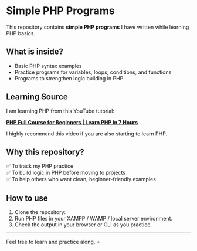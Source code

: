# Simple PHP Programs

This repository contains **simple PHP programs** I have written while learning PHP basics.

## What is inside?

- Basic PHP syntax examples
- Practice programs for variables, loops, conditions, and functions
- Programs to strengthen logic building in PHP

## Learning Source

I am learning PHP from this YouTube tutorial:

**[PHP Full Course for Beginners | Learn PHP in 7 Hours](https://youtu.be/zZ6vybT1HQs?si=frOtY0fwtf5btd19)**

I highly recommend this video if you are also starting to learn PHP.

## Why this repository?

✅ To track my PHP practice  
✅ To build logic in PHP before moving to projects  
✅ To help others who want clean, beginner-friendly examples

## How to use

1. Clone the repository:
2. Run PHP files in your XAMPP / WAMP / local server environment.
3. Check the output in your browser or CLI as you practice.

---

Feel free to learn and practice along. ⭐

